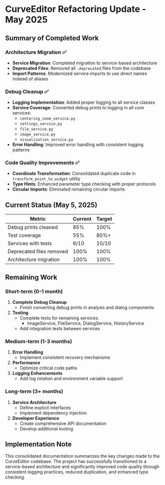 # CurveEditor Refactoring Update - May 2025

## Summary of Completed Work

### Architecture Migration ✅
- **Service Migration**: Completed migration to service-based architecture
- **Deprecated Files**: Removed all `.deprecated` files from the codebase
- **Import Patterns**: Modernized service imports to use direct names instead of aliases

### Debug Cleanup ✅
- **Logging Implementation**: Added proper logging to all service classes
- **Service Coverage**: Converted debug prints to logging in all core services:
  - `centering_zoom_service.py`
  - `settings_service.py`
  - `file_service.py`
  - `image_service.py`
  - `visualization_service.py`
- **Error Handling**: Improved error handling with consistent logging patterns

### Code Quality Improvements ✅
- **Coordinate Transformation**: Consolidated duplicate code in `transform_point_to_widget` utility
- **Type Hints**: Enhanced parameter type checking with proper protocols
- **Circular Imports**: Eliminated remaining circular imports

## Current Status (May 5, 2025)

| Metric | Current | Target |
|--------|---------|--------|
| Debug prints cleaned | 85% | 100% |
| Test coverage | 55% | 80%+ |
| Services with tests | 6/10 | 10/10 |
| Deprecated files removed | 100% | 100% |
| Architecture migration | 100% | 100% |

## Remaining Work

### Short-term (0-1 month)
1. **Complete Debug Cleanup**
   - Finish converting debug prints in analysis and dialog components
2. **Testing**
   - Complete tests for remaining services:
     - ImageService, FileService, DialogService, HistoryService
   - Add integration tests between services

### Medium-term (1-3 months)
1. **Error Handling**
   - Implement consistent recovery mechanisms
2. **Performance**
   - Optimize critical code paths
3. **Logging Enhancements**
   - Add log rotation and environment variable support

### Long-term (3+ months)
1. **Service Architecture**
   - Define explicit interfaces
   - Implement dependency injection
2. **Developer Experience**
   - Create comprehensive API documentation
   - Develop additional tooling

## Implementation Note

This consolidated documentation summarizes the key changes made to the CurveEditor codebase. The project has successfully transitioned to a service-based architecture and significantly improved code quality through consistent logging practices, reduced duplication, and enhanced type checking.

